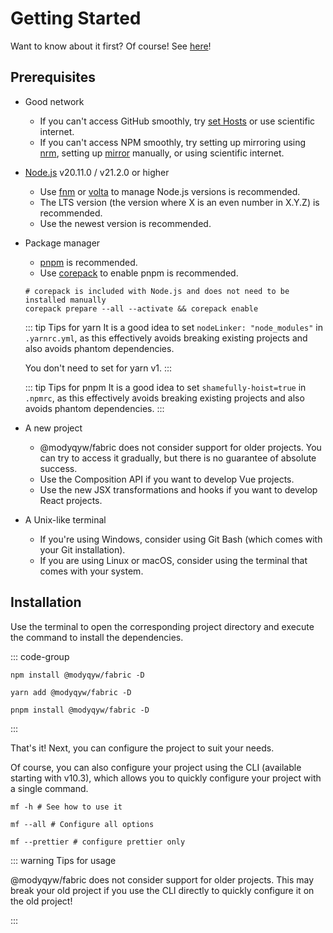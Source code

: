 # Getting Started

Want to know about it first? Of course! See [here](./what-is-modyqyw-fabric.md)!

## Prerequisites

- Good network

  - If you can't access GitHub smoothly, try [set Hosts](https://github.com/ineo6/hosts) or use scientific internet.
  - If you can't access NPM smoothly, try setting up mirroring using [nrm](https://github.com/Pana/nrm), setting up [mirror](https://npmmirror.com/) manually, or using scientific internet.

- [Node.js](https://nodejs.org/) v20.11.0 / v21.2.0 or higher

  - Use [fnm](https://github.com/Schniz/fnm) or [volta](https://volta.sh/) to manage Node.js versions is recommended.
  - The LTS version (the version where X is an even number in X.Y.Z) is recommended.
  - Use the newest version is recommended.

- Package manager

  - [pnpm](https://pnpm.io) is recommended.
  - Use [corepack](https://github.com/nodejs/corepack) to enable pnpm is recommended.

  ```shell
  # corepack is included with Node.js and does not need to be installed manually
  corepack prepare --all --activate && corepack enable
  ```

  ::: tip Tips for yarn
  It is a good idea to set `nodeLinker: "node_modules"` in `.yarnrc.yml`, as this effectively avoids breaking existing projects and also avoids phantom dependencies.

  You don't need to set for yarn v1.
  :::

  ::: tip Tips for pnpm
  It is a good idea to set `shamefully-hoist=true` in `.npmrc`, as this effectively avoids breaking existing projects and also avoids phantom dependencies.
  :::

- A new project

  - @modyqyw/fabric does not consider support for older projects. You can try to access it gradually, but there is no guarantee of absolute success.
  - Use the Composition API if you want to develop Vue projects.
  - Use the new JSX transformations and hooks if you want to develop React projects.

- A Unix-like terminal
  - If you're using Windows, consider using Git Bash (which comes with your Git installation).
  - If you are using Linux or macOS, consider using the terminal that comes with your system.

## Installation

Use the terminal to open the corresponding project directory and execute the command to install the dependencies.

::: code-group

```shell [npm]
npm install @modyqyw/fabric -D
```

```shell [yarn]
yarn add @modyqyw/fabric -D
```

```shell [pnpm]
pnpm install @modyqyw/fabric -D
```

:::

That's it! Next, you can configure the project to suit your needs.

Of course, you can also configure your project using the CLI (available starting with v10.3), which allows you to quickly configure your project with a single command.

```shell
mf -h # See how to use it

mf --all # Configure all options

mf --prettier # configure prettier only
```

::: warning Tips for usage

@modyqyw/fabric does not consider support for older projects. This may break your old project if you use the CLI directly to quickly configure it on the old project!

:::
